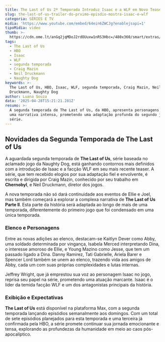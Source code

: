 ```yaml
---
title: The Last of Us 2ª Temporada Introduz Isaac e a WLF em Novo Teaser
slug: the-last-of-us-trailer-do-prximo-episdio-mostra-isaac-e-wlf
categoria: SÉRIES E TV
midia: 'https://www.youtube.com/embed/64ein6ZWCJg?enablejsapi=1'
tipoMidia: video
thumb: >-
  https://cdn.ome.lt/anGq2jqMDoJ2rdOUuxw1nRS3Hbc=/480x360/smart/extras/conteudos/omelete_THUMB_-_2025-04-28T114353.089.png
tags:
  - The Last of Us
  - HBO
  - Isaac
  - WLF
  - segunda temporada
  - Craig Mazin
  - Neil Druckmann
  - Naughty Dog
keywords: >-
  The Last of Us, HBO, Isaac, WLF, segunda temporada, Craig Mazin, Neil
  Druckmann, Naughty Dog
author: Luana Souza
data: '2025-04-28T15:21:21.281Z'
resumo: >-
  A segunda temporada de The Last of Us, da HBO, apresenta personagens chave e
  uma narrativa intensa, prometendo uma adaptação profunda do segundo jogo da
  série.
---
```


## Novidades da Segunda Temporada de The Last of Us

A aguardada segunda temporada de **The Last of Us**, série baseada no aclamado jogo da Naughty Dog, está ganhando contornos mais definidos com a introdução de Isaac e a facção WLF em seu mais recente teaser. A série, que tem recebido elogios por sua adaptação fiel e envolvente, é escrita e dirigida por Craig Mazin, conhecido por seu trabalho em **Chernobyl**, e Neil Druckmann, diretor dos jogos.

A nova temporada não só dará continuidade aos eventos de Ellie e Joel, mas também começará a explorar a complexa narrativa de **The Last of Us Parte II**. Esta parte da história será adaptada ao longo de mais de uma temporada, diferentemente do primeiro jogo que foi condensado em uma única temporada.

### Elenco e Personagens

Entre as novas adições ao elenco, destacam-se Kaitlyn Dever como Abby, uma soldado determinada por vingança, Isabela Merced interpretando Dina, o interesse amoroso de Ellie, e Young Mazino como Jesse, que tem um passado ligado a Dina. Danny Ramirez, Tati Gabrielle, Ariela Barer e Spencer Lord também se unem ao elenco, trazendo vida aos amigos de Abby, cada um com suas próprias complexidades e lutas internas.

Jeffrey Wright, que já emprestou sua voz ao personagem Isaac no jogo, reprisa seu papel na série, prometendo uma atuação marcante. Isaac é o líder da temida facção WLF e um dos antagonistas principais da história.

### Exibição e Expectativas

**The Last of Us** está disponível na plataforma Max, com a segunda temporada lançando episódios semanalmente aos domingos. Com um total de sete episódios planejados para esta temporada e uma terceira já confirmada pela HBO, a série promete continuar sua jornada emocionante e tensa, explorando as profundezas da humanidade em meio ao caos pós-apocalíptico.
